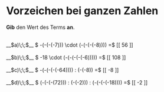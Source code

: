 <!--
version:  0.0.1

language: de

@style
main > *:not(:last-child) {
  margin-bottom: 3rem;
}

input {
    text-align: center;
}

.flex-container {
    display: flex;
    flex-wrap: wrap;
    align-items: stretch;
    gap: 20px;
}

.flex-child {
    flex: 1;
    min-width: 350px;
    margin-right: 20px;
}

@media (max-width: 400px) {
    .flex-child {
        flex: 100%;
        margin-right: 0;
    }
}
@end

formula: \carry   \textcolor{red}{\scriptsize #1}
formula: \digit   \rlap{\carry{#1}}\phantom{#2}#2
formula: \permil  \text{‰}

import: https://raw.githubusercontent.com/LiaTemplates/Tikz-Jax/main/README.md

script: https://cdn.jsdelivr.net/gh/LiaTemplates/Tikz-Jax@main/dist/index.js


tags: Multiplikation, Division, Negative Zahlen, leicht, sehr niedrig, Angeben

comment: Rechne mit ganzen Zahlen im Kopf. Beachte die Vorzeichen.

author: Martin Lommatzsch

-->




# Vorzeichen bei ganzen Zahlen

**Gib** den Wert des Terms **an**.
 
<br>
__$a)\;\;$__ $ -(-(-(-7))) \cdot (-(-(-(-8)))) =$ [[  56  ]]
<br> 
<br>
__$b)\;\;$__ $ -18 \cdot (-(-(-(-(-6))))) =$ [[  108  ]]
<br> 
<br>
__$c)\;\;$__ $ -(-(-(-(-64)))) : (-(-8)) =$ [[  -8  ]]
<br> 
<br>
__$d)\;\;$__ $ (-(-(-(72))) : (-(-2))) : (-(-(-(-18))))  =$ [[  -2  ]]
<br> 
<br>
<br>
<br>
<br>

